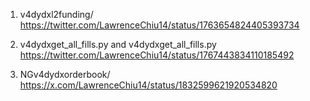 1) v4dydxl2funding/
https://twitter.com/LawrenceChiu14/status/1763654824405393734

2) v4dydxget_all_fills.py and v4dydxget_all_fills.py
https://twitter.com/LawrenceChiu14/status/1767443834110185492

3) NGv4dydxorderbook/
https://x.com/LawrenceChiu14/status/1832599621920534820
